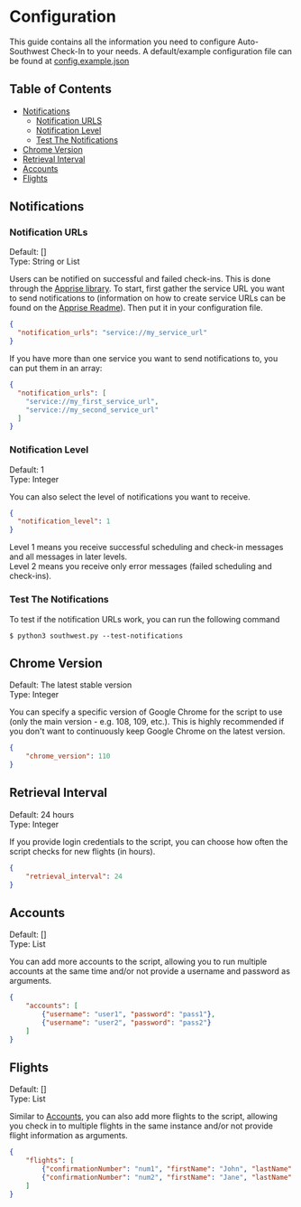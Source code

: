 # Configuration
This guide contains all the information you need to configure Auto-Southwest Check-In to your needs. A default/example configuration
file can be found at [config.example.json](config.example.json)

## Table of Contents
- [Notifications](#notifications)
    * [Notification URLS](#notification-urls)
    * [Notification Level](#notification-level)
    * [Test The Notifications](#test-the-notifications)
- [Chrome Version](#chrome-version)
- [Retrieval Interval](#retrieval-interval)
- [Accounts](#accounts)
- [Flights](#flights)

## Notifications
### Notification URLs
Default: [] \
Type: String or List

Users can be notified on successful and failed check-ins. This is done through the [Apprise library][0].
To start, first gather the service URL you want to send notifications to (information on how to create
service URLs can be found on the [Apprise Readme][1]). Then put it in your configuration file.
```json
{
  "notification_urls": "service://my_service_url"
}
```
If you have more than one service you want to send notifications to, you can put them in an array:
```json
{
  "notification_urls": [
    "service://my_first_service_url",
    "service://my_second_service_url"
  ]
}

```

### Notification Level
Default: 1 \
Type: Integer

You can also select the level of notifications you want to receive.
```json
{
  "notification_level": 1
}
```
Level 1 means you receive successful scheduling and check-in messages and all messages in later levels.\
Level 2 means you receive only error messages (failed scheduling and check-ins).

### Test The Notifications
To test if the notification URLs work, you can run the following command
```shell
$ python3 southwest.py --test-notifications
```

## Chrome Version
Default: The latest stable version \
Type: Integer

You can specify a specific version of Google Chrome for the script to use (only the main version - e.g. 108, 109, etc.).
This is highly recommended if you don't want to continuously keep Google Chrome on the latest version.
```json
{
    "chrome_version": 110
}
```

## Retrieval Interval
Default: 24 hours \
Type: Integer

If you provide login credentials to the script, you can choose how often the script checks for new flights
(in hours).
```json
{
    "retrieval_interval": 24
}
```

## Accounts
Default: [] \
Type: List

You can add more accounts to the script, allowing you to run multiple accounts at the same time and/or not
provide a username and password as arguments.
```json
{
    "accounts": [
        {"username": "user1", "password": "pass1"},
        {"username": "user2", "password": "pass2"}
    ]
}
```

## Flights
Default: [] \
Type: List

Similar to [Accounts](#accounts), you can also add more flights to the script, allowing you check in to multiple flights in the same instance and/or not
provide flight information as arguments.
```json
{
    "flights": [
        {"confirmationNumber": "num1", "firstName": "John", "lastName": "Doe"},
        {"confirmationNumber": "num2", "firstName": "Jane", "lastName": "Doe"}
    ]
}
```

[0]: https://github.com/caronc/apprise
[1]: https://github.com/caronc/apprise#supported-notifications
